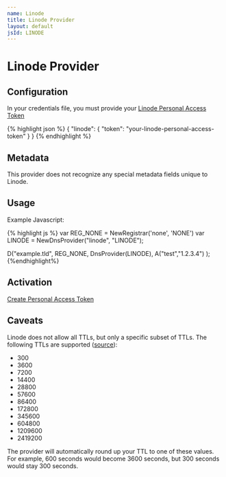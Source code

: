 ```yaml
---
name: Linode
title: Linode Provider
layout: default
jsId: LINODE
---
```

# Linode Provider

## Configuration
In your credentials file, you must provide your
[Linode Personal Access Token](https://cloud.linode.com/profile/tokens)

{% highlight json %}
{
  "linode": {
    "token": "your-linode-personal-access-token"
  }
}
{% endhighlight %}

## Metadata
This provider does not recognize any special metadata fields unique to Linode.

## Usage
Example Javascript:

{% highlight js %}
var REG_NONE = NewRegistrar('none', 'NONE')
var LINODE = NewDnsProvider("linode", "LINODE");

D("example.tld", REG_NONE, DnsProvider(LINODE),
    A("test","1.2.3.4")
);
{%endhighlight%}

## Activation
[Create Personal Access Token](https://cloud.linode.com/profile/tokens)

## Caveats
Linode does not allow all TTLs, but only a specific subset of TTLs. The following TTLs are supported
([source](https://github.com/linode/manager/blob/master/src/domains/components/SelectDNSSeconds.js)):

- 300
- 3600
- 7200
- 14400
- 28800
- 57600
- 86400
- 172800
- 345600
- 604800
- 1209600
- 2419200

The provider will automatically round up your TTL to one of these values. For example, 600 seconds would become 3600
seconds, but 300 seconds would stay 300 seconds. 
